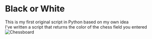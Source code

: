 # **Black or White**
This is my first original script in Python based on my own idea <br>
I've written a script that returns the color of the chess field you entered
![Chessboard](https://upload.wikimedia.org/wikipedia/commons/d/d5/Chess_Board.svg)
